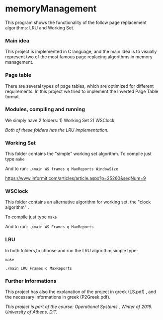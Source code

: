 # memoryManagement
This program shows the functionality of the follow page replacement algorithms: LRU and Working Set.

### Main idea

This project is implemented in C language, and the main idea is to visually represent two of the most famous page replacing algorithms in memory management.

### Page table

There are several types of page tables, which are optimized for different requirements. In this project we tried to implement the Inverted Page Table format.

### Modules, compiling and running

We simply have 2 folders: 1) Working Set
                          2) WSClock

*Both of these folders has the LRU implementation.*

### Working Set

This folder contains the "simple" working set algorithm.
To compile just type ```make```

And to run: ``` ./main WS frames q MaxReports WindowSize ```

https://www.informit.com/articles/article.aspx?p=25260&seqNum=9

### WSClock

This folder contains an alternative algorithm for working set, the "clock algorithm" .

To compile just type  ```make```

And to run: ``` ./main WS Frames q MaxReports ```

### LRU

In both folders,to choose and run the LRU algorithm,simple type:

```make ```

``` ./main LRU Frames q MaxReports  ```

### Further Informations

This project has also the explanation of the project in greek (LS.pdf) , and the necessary informations in greek (P2Greek.pdf). 

*This project is part of the course: Operational Systems , Winter of 2019. University of Athens, DiT.*




